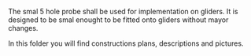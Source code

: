The smal 5 hole probe shall be used for implementation on gliders. 
It is designed to be smal enought to be fitted onto gliders without mayor changes. 

In this folder you will find constructions plans, descriptions and pictures.
